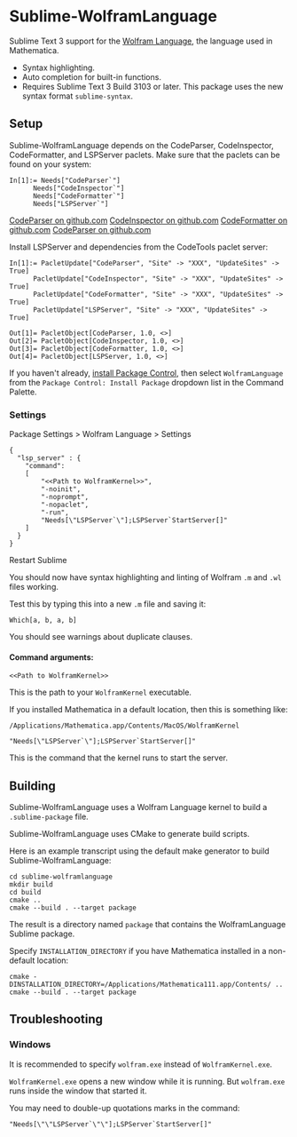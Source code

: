 # Sublime-WolframLanguage

Sublime Text 3 support for the [Wolfram Language](https://en.wikipedia.org/wiki/Wolfram_Language), the language used in Mathematica.

- Syntax highlighting.
- Auto completion for built-in functions.
- Requires Sublime Text 3 Build 3103 or later. This package uses the new syntax format `sublime-syntax`.


## Setup

Sublime-WolframLanguage depends on the CodeParser, CodeInspector, CodeFormatter, and LSPServer paclets. Make sure that the paclets can be found on your system:
```
In[1]:= Needs["CodeParser`"]
      Needs["CodeInspector`"]
      Needs["CodeFormatter`"]
      Needs["LSPServer`"]
```

[CodeParser on github.com](https://github.com/xxx)
[CodeInspector on github.com](https://github.com/xxx)
[CodeFormatter on github.com](https://github.com/xxx)
[CodeParser on github.com](https://github.com/xxx)

Install LSPServer and dependencies from the CodeTools paclet server:
```
In[1]:= PacletUpdate["CodeParser", "Site" -> "XXX", "UpdateSites" -> True]
      PacletUpdate["CodeInspector", "Site" -> "XXX", "UpdateSites" -> True]
      PacletUpdate["CodeFormatter", "Site" -> "XXX", "UpdateSites" -> True]
      PacletUpdate["LSPServer", "Site" -> "XXX", "UpdateSites" -> True]

Out[1]= PacletObject[CodeParser, 1.0, <>]
Out[2]= PacletObject[CodeInspector, 1.0, <>]
Out[3]= PacletObject[CodeFormatter, 1.0, <>]
Out[4]= PacletObject[LSPServer, 1.0, <>]
```

If you haven't already, [install Package Control](https://packagecontrol.io/installation), then select `WolframLanguage` from the `Package Control: Install Package` dropdown list in the Command Palette.

### Settings

Package Settings > Wolfram Language > Settings

```
{
  "lsp_server" : {
    "command":
    [
        "<<Path to WolframKernel>>",
        "-noinit",
        "-noprompt",
        "-nopaclet",
        "-run",
        "Needs[\"LSPServer`\"];LSPServer`StartServer[]"
    ]
  }
}

```

Restart Sublime

You should now have syntax highlighting and linting of Wolfram `.m` and `.wl` files working.

Test this by typing this into a new `.m` file and saving it:
```
Which[a, b, a, b]
```

You should see warnings about duplicate clauses.


#### Command arguments:

`<<Path to WolframKernel>>`

This is the path to your `WolframKernel` executable.

If you installed Mathematica in a default location, then this is something like:
```
/Applications/Mathematica.app/Contents/MacOS/WolframKernel
```

``"Needs[\"LSPServer`\"];LSPServer`StartServer[]"``

This is the command that the kernel runs to start the server.


## Building

Sublime-WolframLanguage uses a Wolfram Language kernel to build a `.sublime-package` file.

Sublime-WolframLanguage uses CMake to generate build scripts.

Here is an example transcript using the default make generator to build Sublime-WolframLanguage:
```
cd sublime-wolframlanguage
mkdir build
cd build
cmake ..
cmake --build . --target package
```

The result is a directory named `package` that contains the WolframLanguage Sublime package.

Specify `INSTALLATION_DIRECTORY` if you have Mathematica installed in a non-default location:
```
cmake -DINSTALLATION_DIRECTORY=/Applications/Mathematica111.app/Contents/ ..
cmake --build . --target package
```


## Troubleshooting

### Windows

It is recommended to specify `wolfram.exe` instead of `WolframKernel.exe`.

`WolframKernel.exe` opens a new window while it is running. But `wolfram.exe` runs inside the window that started it.

You may need to double-up quotations marks in the command:

``"Needs[\"\"LSPServer`\"\"];LSPServer`StartServer[]"``
